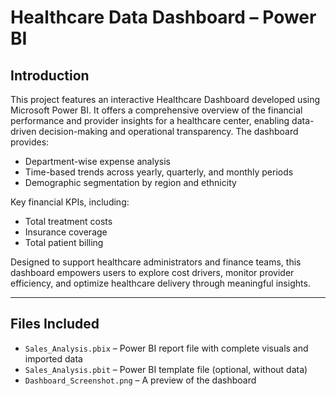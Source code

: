 #  Healthcare Data Dashboard – Power BI

##  Introduction

This project features an interactive Healthcare Dashboard developed using Microsoft Power BI. It offers a comprehensive overview of the financial performance and provider insights for a healthcare center, enabling data-driven decision-making and operational transparency. The dashboard provides:
- Department-wise expense analysis
- Time-based trends across yearly, quarterly, and monthly periods
- Demographic segmentation by region and ethnicity

Key financial KPIs, including:
- Total treatment costs
- Insurance coverage
- Total patient billing

Designed to support healthcare administrators and finance teams, this dashboard empowers users to explore cost drivers, monitor provider efficiency, and optimize healthcare delivery through meaningful insights.



---

##  Files Included

- `Sales_Analysis.pbix` – Power BI report file with complete visuals and imported data
- `Sales_Analysis.pbit` – Power BI template file (optional, without data)
- `Dashboard_Screenshot.png` – A preview of the dashboard
